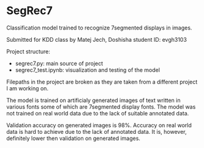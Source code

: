# SegRec7
Classification model trained to recognize 7segmented displays in images.

Submitted for KDD class by Matej Jech, Doshisha student ID: evgh3103

Project structure:

- segrec7.py: main source of project
- segrec7_test.ipynb: visualization and testing of the model

Filepaths in the project are broken as they are taken from a different project I am working on.

The model is trained on artificialy generated images of text written in various fonts some of which are 7segmented display fonts. The model was not trained on real world data due to the lack of suitable annotated data.

Validation accuracy on generated images is 98%. Accuracy on real world data is hard to achieve due to the lack of annotated data. It is, however, definitely lower then validation on generated images.